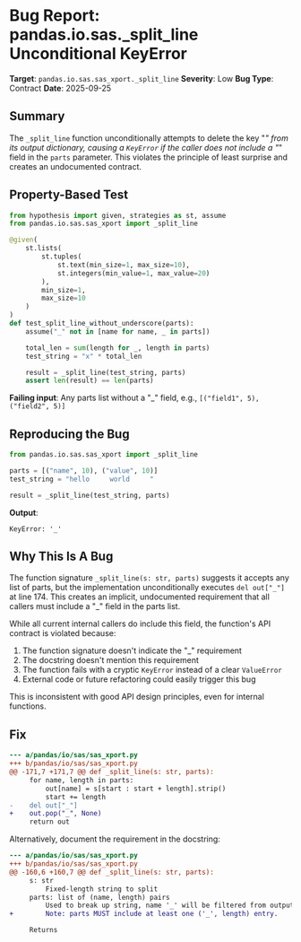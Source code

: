 # Bug Report: pandas.io.sas._split_line Unconditional KeyError

**Target**: `pandas.io.sas.sas_xport._split_line`
**Severity**: Low
**Bug Type**: Contract
**Date**: 2025-09-25

## Summary

The `_split_line` function unconditionally attempts to delete the key "_" from its output dictionary, causing a `KeyError` if the caller does not include a "_" field in the `parts` parameter. This violates the principle of least surprise and creates an undocumented contract.

## Property-Based Test

```python
from hypothesis import given, strategies as st, assume
from pandas.io.sas.sas_xport import _split_line

@given(
    st.lists(
        st.tuples(
            st.text(min_size=1, max_size=10),
            st.integers(min_value=1, max_value=20)
        ),
        min_size=1,
        max_size=10
    )
)
def test_split_line_without_underscore(parts):
    assume("_" not in [name for name, _ in parts])

    total_len = sum(length for _, length in parts)
    test_string = "x" * total_len

    result = _split_line(test_string, parts)
    assert len(result) == len(parts)
```

**Failing input**: Any parts list without a "_" field, e.g., `[("field1", 5), ("field2", 5)]`

## Reproducing the Bug

```python
from pandas.io.sas.sas_xport import _split_line

parts = [("name", 10), ("value", 10)]
test_string = "hello     world     "

result = _split_line(test_string, parts)
```

**Output**:
```
KeyError: '_'
```

## Why This Is A Bug

The function signature `_split_line(s: str, parts)` suggests it accepts any list of parts, but the implementation unconditionally executes `del out["_"]` at line 174. This creates an implicit, undocumented requirement that all callers must include a "_" field in the parts list.

While all current internal callers do include this field, the function's API contract is violated because:

1. The function signature doesn't indicate the "_" requirement
2. The docstring doesn't mention this requirement
3. The function fails with a cryptic `KeyError` instead of a clear `ValueError`
4. External code or future refactoring could easily trigger this bug

This is inconsistent with good API design principles, even for internal functions.

## Fix

```diff
--- a/pandas/io/sas/sas_xport.py
+++ b/pandas/io/sas/sas_xport.py
@@ -171,7 +171,7 @@ def _split_line(s: str, parts):
     for name, length in parts:
         out[name] = s[start : start + length].strip()
         start += length
-    del out["_"]
+    out.pop("_", None)
     return out
```

Alternatively, document the requirement in the docstring:

```diff
--- a/pandas/io/sas/sas_xport.py
+++ b/pandas/io/sas/sas_xport.py
@@ -160,6 +160,7 @@ def _split_line(s: str, parts):
     s: str
         Fixed-length string to split
     parts: list of (name, length) pairs
         Used to break up string, name '_' will be filtered from output.
+        Note: parts MUST include at least one ('_', length) entry.

     Returns
```